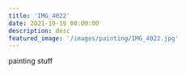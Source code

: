 ```yaml
---
title: 'IMG_4022'
date: 2021-10-18 00:00:00
description: desc
featured_image: '/images/painting/IMG_4022.jpg'
---
```


painting stuff
